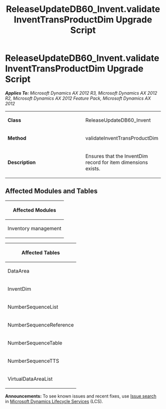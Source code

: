 ﻿---
title: ReleaseUpdateDB60_Invent.validateInventTransProductDim Upgrade Script
TOCTitle: ReleaseUpdateDB60_Invent.validateInventTransProductDim Upgrade Script
ms:assetid: 5a5bafed-febb-fee5-c886-ec46f667062a
ms:mtpsurl: https://msdn.microsoft.com/en-us/library/JJ736285(v=AX.60)
ms:contentKeyID: 49708460
ms.date: 05/18/2015
mtps_version: v=AX.60
---

# ReleaseUpdateDB60\_Invent.validateInventTransProductDim Upgrade Script 


_**Applies To:** Microsoft Dynamics AX 2012 R3, Microsoft Dynamics AX 2012 R2, Microsoft Dynamics AX 2012 Feature Pack, Microsoft Dynamics AX 2012_

<table>
<colgroup>
<col style="width: 50%" />
<col style="width: 50%" />
</colgroup>
<tbody>
<tr class="odd">
<td><p><strong>Class</strong></p></td>
<td><p>ReleaseUpdateDB60_Invent</p></td>
</tr>
<tr class="even">
<td><p><strong>Method</strong></p></td>
<td><p>validateInventTransProductDim</p></td>
</tr>
<tr class="odd">
<td><p><strong>Description</strong></p></td>
<td><p>Ensures that the InventDim record for item dimensions exists.</p></td>
</tr>
</tbody>
</table>


## Affected Modules and Tables

<table>
<colgroup>
<col style="width: 100%" />
</colgroup>
<thead>
<tr class="header">
<th><p>Affected Modules</p></th>
</tr>
</thead>
<tbody>
<tr class="odd">
<td><p>Inventory management</p></td>
</tr>
</tbody>
</table>


<table>
<colgroup>
<col style="width: 100%" />
</colgroup>
<thead>
<tr class="header">
<th><p>Affected Tables</p></th>
</tr>
</thead>
<tbody>
<tr class="odd">
<td><p>DataArea</p></td>
</tr>
<tr class="even">
<td><p>InventDim</p></td>
</tr>
<tr class="odd">
<td><p>NumberSequenceList</p></td>
</tr>
<tr class="even">
<td><p>NumberSequenceReference</p></td>
</tr>
<tr class="odd">
<td><p>NumberSequenceTable</p></td>
</tr>
<tr class="even">
<td><p>NumberSequenceTTS</p></td>
</tr>
<tr class="odd">
<td><p>VirtualDataAreaList</p></td>
</tr>
</tbody>
</table>

  
**Announcements:** To see known issues and recent fixes, use [Issue search](http://go.microsoft.com/fwlink/?linkid=389258) in [Microsoft Dynamics Lifecycle Services](http://go.microsoft.com/fwlink/?linkid=306505) (LCS).

